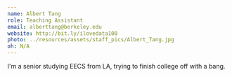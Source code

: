 ```yaml
---
name: Albert Tang
role: Teaching Assistant
email: alberttang@berkeley.edu
website: http://bit.ly/ilovedata100
photo: ../resources/assets/staff_pics/Albert_Tang.jpg
oh: N/A
---
```


I'm a senior studying EECS from LA, trying to finish college off with a bang.
